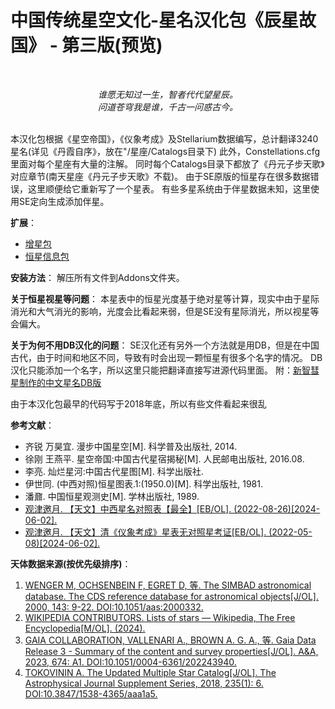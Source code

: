 # 中国传统星空文化-星名汉化包《辰星故国》 - 第三版(预览)

<br><div align="center"><i>
谁愿无知过一生，智者代代望星辰。<br>
问道苍穹我是谁，千古一问惑古今。
</i></div><br>

本汉化包根据《星空帝国》，《仪象考成》及Stellarium数据编写，总计翻译3240星名(详见《丹霞自序》，放在"/星座/Catalogs目录下)
此外，Constellations.cfg里面对每个星座有大量的注解。
同时每个Catalogs目录下都放了《丹元子步天歌》对应章节(南天星座《丹元子步天歌》不载)。
由于SE原版的恒星存在很多数据错误，这里顺便给它重新写了一个星表。
有些多星系统由于伴星数据未知，这里使用SE定向生成添加伴星。

**扩展**：
 * [增星包](https://github.com/StellarDX/SE990-Chinese-Star-Name-Pack-Additional)
 * [恒星信息包](https://github.com/StellarDX/SE990-Chinese-Information-Pack)

**安装方法**：
解压所有文件到Addons文件夹。

**关于恒星视星等问题**：
本星表中的恒星光度基于绝对星等计算，现实中由于星际消光和大气消光的影响，光度会比看起来弱，但是SE没有星际消光，所以视星等会偏大。

**关于为何不用DB汉化的问题**：
SE汉化还有另外一个方法就是用DB，但是在中国古代，由于时间和地区不同，导致有时会出现一颗恒星有很多个名字的情况。
DB汉化只能添加一个名字，所以这里只能把翻译直接写进源代码里面。
附：[新智彗星制作的中文星名DB版](https://steamcommunity.com/sharedfiles/filedetails/?id=2813315013)

由于本汉化包最早的代码写于2018年底，所以有些文件看起来很乱

**参考文献**：
 * 齐锐 万昊宜. 漫步中国星空[M]. 科学普及出版社, 2014.
 * 徐刚 王燕平. 星空帝国:中国古代星宿揭秘[M]. 人民邮电出版社, 2016.08.
 * 李亮. 灿烂星河:中国古代星图[M]. 科学出版社.
 * 伊世同. (中西对照)恒星图表.1:(1950.0)[M]. 科学出版社, 1981.
 * 潘鼐. 中国恒星观测史[M]. 学林出版社, 1989.
 * [观津邀月. 【天文】中西星名对照表【最全】[EB/OL]. (2022-08-26)[2024-06-02].](https://www.bilibili.com/read/cv18299883)
 * [观津邀月. 【天文】清《仪象考成》星表无对照星考证[EB/OL]. (2022-05-08)[2024-06-02].](https://www.bilibili.com/read/cv16511099/)

**天体数据来源(按优先级排序)**：
 1. [WENGER M, OCHSENBEIN F, EGRET D, 等. The SIMBAD astronomical database. The CDS reference database for astronomical objects[J/OL]. 2000, 143: 9-22. DOI:10.1051/aas:2000332.](https://simbad.u-strasbg.fr/simbad/)
 2. [WIKIPEDIA CONTRIBUTORS. Lists of stars — Wikipedia, The Free Encyclopedia[M/OL]. (2024). ](https://en.wikipedia.org/wiki/Lists_of_stars)
 3. [GAIA COLLABORATION, VALLENARI A., BROWN A. G. A., 等. Gaia Data Release 3 - Summary of the content and survey properties[J/OL]. A&A, 2023, 674: A1. DOI:10.1051/0004-6361/202243940.](https://www.cosmos.esa.int/web/gaia/home)
 4. [TOKOVININ A. The Updated Multiple Star Catalog[J/OL]. The Astrophysical Journal Supplement Series, 2018, 235(1): 6. DOI:10.3847/1538-4365/aaa1a5.](https://www.ctio.noirlab.edu/~atokovin/stars/)